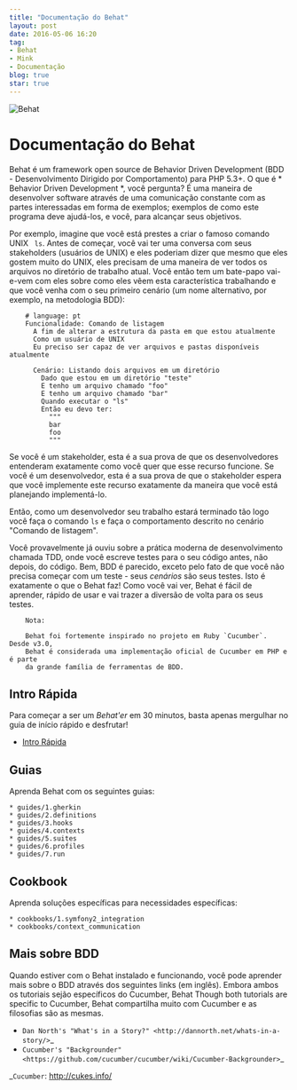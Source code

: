 ```yaml
---
title: "Documentação do Behat"
layout: post
date: 2016-05-06 16:20
tag:
- Behat
- Mink
- Documentação
blog: true
star: true
---
```


![Behat](https://dl.dropboxusercontent.com/u/282797/behat/behat.png)

Documentação do Behat
=====================

Behat é um framework open source de Behavior Driven Development (BDD - Desenvolvimento Dirigido por Comportamento) para PHP 5.3+.
O que é * Behavior Driven Development *, você pergunta? É uma maneira de desenvolver software
através de uma comunicação constante com as partes interessadas em forma de exemplos;
exemplos de como este programa deve ajudá-los, e você, para alcançar seus objetivos.

Por exemplo, imagine que você está prestes a criar o famoso comando UNIX `` ls``.
Antes de começar, você vai ter uma conversa com seus stakeholders (usuários de UNIX) e eles poderiam dizer que mesmo que eles gostem muito do UNIX, eles precisam de uma maneira de ver todos os arquivos no diretório de trabalho atual. Você então tem um bate-papo vai-e-vem com eles sobre como eles vêem esta característica trabalhando e que você venha com o seu primeiro cenário (um nome alternativo, por exemplo, na metodologia BDD):

```gherkin
    # language: pt
    Funcionalidade: Comando de listagem
      A fim de alterar a estrutura da pasta em que estou atualmente
      Como um usuário de UNIX
      Eu preciso ser capaz de ver arquivos e pastas disponíveis atualmente

      Cenário: Listando dois arquivos em um diretório
        Dado que estou em um diretório "teste"
        E tenho um arquivo chamado "foo"
        E tenho um arquivo chamado "bar"
        Quando executar o "ls"
        Então eu devo ter:
          """
          bar
          foo
          """
```

Se você é um stakeholder, esta é a sua prova de que os desenvolvedores entenderam exatamente como você quer que esse
recurso funcione. Se você é um desenvolvedor, esta é a sua prova de que o stakeholder espera que você implemente este
recurso exatamente da maneira que você está planejando implementá-lo.

Então, como um desenvolvedor seu trabalho estará terminado tão logo você faça o comando ``ls`` e faça o comportamento descrito no cenário "Comando de listagem".

Você provavelmente já ouviu sobre a prática moderna de desenvolvimento chamada TDD, onde você escreve testes para o seu
código antes, não depois, do código. Bem, BDD é parecido, exceto pelo fato de que você não precisa começar com um teste - seus *cenários* são seus testes. Isto é exatamente o que o Behat faz! Como você vai ver, Behat é fácil de aprender, rápido de usar e vai trazer a diversão de volta para os seus testes.

``` 
    Nota:

    Behat foi fortemente inspirado no projeto em Ruby `Cucumber`. Desde v3.0,
    Behat é considerada uma implementação oficial de Cucumber em PHP e é parte
    da grande família de ferramentas de BDD.
```

Intro Rápida
------------

Para começar a ser um *Behat'er* em 30 minutos, basta apenas mergulhar no guia de início rápido e desfrutar!

* [Intro Rápida](https://dgosantos89.github.io/introducao-rapida/)

Guias
-----

Aprenda Behat com os seguintes guias:

    * guides/1.gherkin
    * guides/2.definitions
    * guides/3.hooks
    * guides/4.contexts
    * guides/5.suites
    * guides/6.profiles
    * guides/7.run

Cookbook
--------

Aprenda soluções específicas para necessidades específicas:

    * cookbooks/1.symfony2_integration
    * cookbooks/context_communication


Mais sobre BDD
--------------

Quando estiver com o Behat instalado e funcionando, você pode aprender mais sobre o BDD através dos seguintes links (em inglês). Embora ambos os tutoriais sejão específicos do Cucumber, Behat
Though both tutorials are specific to Cucumber, Behat compartilha muito com Cucumber e as filosofias são as mesmas.

* `Dan North's "What's in a Story?" <http://dannorth.net/whats-in-a-story/>`_
* `Cucumber's "Backgrounder" <https://github.com/cucumber/cucumber/wiki/Cucumber-Backgrounder>`_

_`Cucumber`: http://cukes.info/
